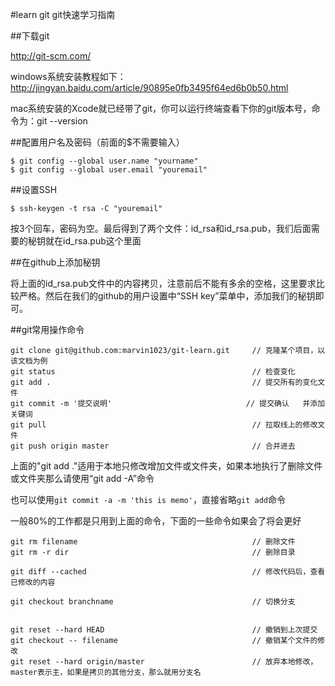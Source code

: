 #learn git
git快速学习指南

##下载git

http://git-scm.com/

windows系统安装教程如下：http://jingyan.baidu.com/article/90895e0fb3495f64ed6b0b50.html

mac系统安装的Xcode就已经带了git，你可以运行终端查看下你的git版本号，命令为：git --version

##配置用户名及密码（前面的$不需要输入）

    $ git config --global user.name "yourname"
    $ git config --global user.email "youremail"

##设置SSH

    $ ssh-keygen -t rsa -C "youremail"
  
按3个回车，密码为空。最后得到了两个文件：id_rsa和id_rsa.pub，我们后面需要的秘钥就在id_rsa.pub这个里面

##在github上添加秘钥

将上面的id_rsa.pub文件中的内容拷贝，注意前后不能有多余的空格，这里要求比较严格。然后在我们的github的用户设置中“SSH key”菜单中，添加我们的秘钥即可。

##git常用操作命令

    git clone git@github.com:marvin1023/git-learn.git     // 克隆某个项目，以该文档为例
    git status                                            // 检查变化 
    git add .                                             // 提交所有的变化文件
    git commit -m '提交说明'                              // 提交确认   并添加关键词
    git pull                                              // 拉取线上的修改文件
    git push origin master                                // 合并进去

上面的"git add ."适用于本地只修改增加文件或文件夹，如果本地执行了删除文件或文件夹那么请使用“git add -A”命令

也可以使用`git commit -a -m 'this is memo'`，直接省略`git add`命令

一般80%的工作都是只用到上面的命令，下面的一些命令如果会了将会更好

    git rm filename                                       // 删除文件
    git rm -r dir                                         // 删除目录
    
    git diff --cached                                     // 修改代码后，查看已修改的内容

    git checkout branchname                               // 切换分支


    git reset --hard HEAD                                 // 撤销到上次提交
    git checkout -- filename                              // 撤销某个文件的修改
    git reset --hard origin/master                        // 放弃本地修改，master表示主，如果是拷贝的其他分支，那么就用分支名
